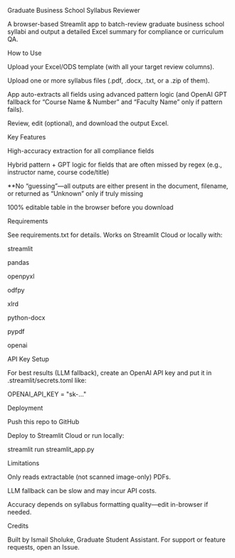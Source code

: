 Graduate Business School Syllabus Reviewer

A browser-based Streamlit app to batch-review graduate business school syllabi and output a detailed Excel summary for compliance or curriculum QA.

How to Use

Upload your Excel/ODS template
(with all your target review columns).

Upload one or more syllabus files
(.pdf, .docx, .txt, or a .zip of them).

App auto-extracts all fields using advanced pattern logic (and OpenAI GPT fallback for “Course Name & Number” and “Faculty Name” only if pattern fails).

Review, edit (optional), and download the output Excel.

Key Features

High-accuracy extraction for all compliance fields

Hybrid pattern + GPT logic for fields that are often missed by regex (e.g., instructor name, course code/title)

**No “guessing”—all outputs are either present in the document, filename, or returned as “Unknown” only if truly missing

100% editable table in the browser before you download

Requirements

See requirements.txt for details.
Works on Streamlit Cloud
 or locally with:

streamlit

pandas

openpyxl

odfpy

xlrd

python-docx

pypdf

openai

API Key Setup

For best results (LLM fallback), create an OpenAI API key
 and put it in .streamlit/secrets.toml like:

OPENAI_API_KEY = "sk-..."

Deployment

Push this repo to GitHub

Deploy to Streamlit Cloud or run locally:

streamlit run streamlit_app.py

Limitations

Only reads extractable (not scanned image-only) PDFs.

LLM fallback can be slow and may incur API costs.

Accuracy depends on syllabus formatting quality—edit in-browser if needed.

Credits

Built by Ismail Sholuke, Graduate Student Assistant.
For support or feature requests, open an Issue.
